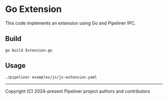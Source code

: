 # Go Extension

This code implements an extension using Go and Pipeliner IPC.

## Build

```shell
go build Extension.go
```

## Usage

```shell
./pipeliner examples/js/js-extension.yaml
```

---

Copyright (C) 2024-present Pipeliner project authors and contributors